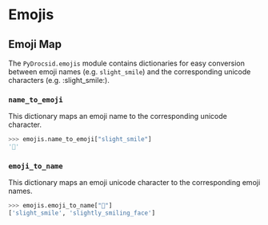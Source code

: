 # Emojis


## Emoji Map

The `PyDrocsid.emojis` module contains dictionaries for easy conversion between emoji names (e.g. `slight_smile`) and the corresponding unicode characters (e.g. :slight_smile:).


### `name_to_emoji`

This dictionary maps an emoji name to the corresponding unicode character.

```python
>>> emojis.name_to_emoji["slight_smile"]
'🙂'
```


### `emoji_to_name`

This dictionary maps an emoji unicode character to the corresponding emoji names.

```python
>>> emojis.emoji_to_name["🙂"]
['slight_smile', 'slightly_smiling_face']
```
